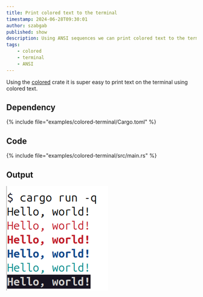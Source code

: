 ```yaml
---
title: Print colored text to the terminal
timestamp: 2024-06-28T09:30:01
author: szabgab
published: show
description: Using ANSI sequences we can print colored text to the terminal
tags:
    - colored
    - terminal
    - ANSI
---
```


Using the [colored](https://crates.io/crates/colored) crate it is super easy to print text on the terminal using colored text.

## Dependency

{% include file="examples/colored-terminal/Cargo.toml" %}

## Code

{% include file="examples/colored-terminal/src/main.rs" %}

## Output

![](images/colored-hello-world.png)

